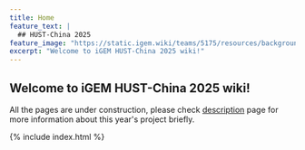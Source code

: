 ```yaml
---
title: Home
feature_text: |
  ## HUST-China 2025
feature_image: "https://static.igem.wiki/teams/5175/resources/background/bg-04.png"
excerpt: "Welcome to iGEM HUST-China 2025 wiki!"
---
```


<!-- Include lottie animation -->
<!-- <lottie-player id="lottie-animation" src="https://static.igem.wiki/teams/5175/static/lottie-seed.json" background="#B5DDC5" speed="1" direction="1" mode="bounce" loop autoplay></lottie-player> -->

## Welcome to iGEM HUST-China 2025 wiki!

All the pages are under construction, please check [description](description) page for more information about this year's project briefly.


{% include index.html %}
